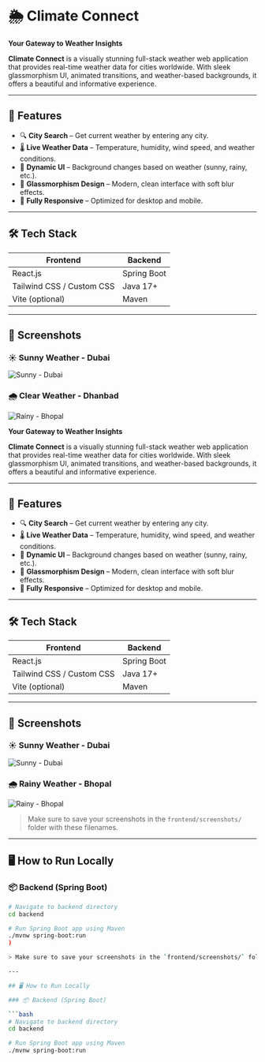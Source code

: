 # 🌦️ Climate Connect

**Your Gateway to Weather Insights**

**Climate Connect** is a visually stunning full-stack weather web application that provides real-time weather data for cities worldwide. With sleek glassmorphism UI, animated transitions, and weather-based backgrounds, it offers a beautiful and informative experience.

---

## 🚀 Features

- 🔍 **City Search** – Get current weather by entering any city.
- 🌡️ **Live Weather Data** – Temperature, humidity, wind speed, and weather conditions.
- 🎨 **Dynamic UI** – Background changes based on weather (sunny, rainy, etc.).
- 💎 **Glassmorphism Design** – Modern, clean interface with soft blur effects.
- 📱 **Fully Responsive** – Optimized for desktop and mobile.

---

## 🛠️ Tech Stack

| Frontend        | Backend         |
|----------------|-----------------|
| React.js        | Spring Boot     |
| Tailwind CSS / Custom CSS | Java 17+        |
| Vite (optional) | Maven           |

---

## 📸 Screenshots

### ☀️ Sunny Weather - Dubai
![Sunny - Dubai](https://github.com/user-attachments/assets/e298c750-6733-4a85-990c-7245f369f3e1)


### 🌧️ Clear Weather - Dhanbad
![Rainy - Bhopal](https://github.com/user-attachments/assets/c69dab9f-a3f0-47a0-8d8c-abd30b473d4f)



**Your Gateway to Weather Insights**

**Climate Connect** is a visually stunning full-stack weather web application that provides real-time weather data for cities worldwide. With sleek glassmorphism UI, animated transitions, and weather-based backgrounds, it offers a beautiful and informative experience.

---

## 🚀 Features

- 🔍 **City Search** – Get current weather by entering any city.
- 🌡️ **Live Weather Data** – Temperature, humidity, wind speed, and weather conditions.
- 🎨 **Dynamic UI** – Background changes based on weather (sunny, rainy, etc.).
- 💎 **Glassmorphism Design** – Modern, clean interface with soft blur effects.
- 📱 **Fully Responsive** – Optimized for desktop and mobile.

---

## 🛠️ Tech Stack

| Frontend        | Backend         |
|----------------|-----------------|
| React.js        | Spring Boot     |
| Tailwind CSS / Custom CSS | Java 17+        |
| Vite (optional) | Maven           |

---

## 📸 Screenshots

### ☀️ Sunny Weather - Dubai
![Sunny - Dubai](![image](https://github.com/user-attachments/assets/c6882894-4395-451e-bc38-8334aeb7a73f)
)

### 🌧️ Rainy Weather - Bhopal
![Rainy - Bhopal](![image](https://github.com/user-attachments/assets/9d586444-0ec2-4a6e-b25b-c98c43950e72)
)

> Make sure to save your screenshots in the `frontend/screenshots/` folder with these filenames.

---

## 🖥️ How to Run Locally

### 📦 Backend (Spring Boot)

```bash
# Navigate to backend directory
cd backend

# Run Spring Boot app using Maven
./mvnw spring-boot:run
)

> Make sure to save your screenshots in the `frontend/screenshots/` folder with these filenames.

---

## 🖥️ How to Run Locally

### 📦 Backend (Spring Boot)

```bash
# Navigate to backend directory
cd backend

# Run Spring Boot app using Maven
./mvnw spring-boot:run
